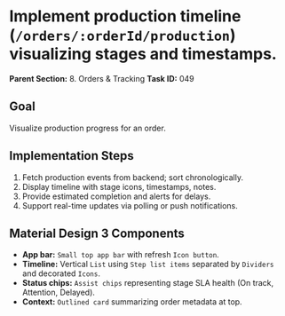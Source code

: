 # Implement production timeline (`/orders/:orderId/production`) visualizing stages and timestamps.

**Parent Section:** 8. Orders & Tracking
**Task ID:** 049

## Goal
Visualize production progress for an order.

## Implementation Steps
1. Fetch production events from backend; sort chronologically.
2. Display timeline with stage icons, timestamps, notes.
3. Provide estimated completion and alerts for delays.
4. Support real-time updates via polling or push notifications.

## Material Design 3 Components
- **App bar:** `Small top app bar` with refresh `Icon button`.
- **Timeline:** Vertical `List` using `Step list items` separated by `Dividers` and decorated `Icons`.
- **Status chips:** `Assist chips` representing stage SLA health (On track, Attention, Delayed).
- **Context:** `Outlined card` summarizing order metadata at top.
